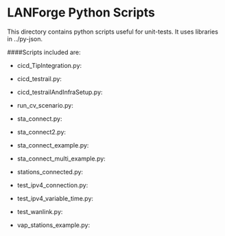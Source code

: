 # LANForge Python Scripts 
This directory contains python scripts useful for unit-tests.  It uses
libraries in ../py-json.

####Scripts included are: 



* cicd_TipIntegration.py:

* cicd_testrail.py:

* cicd_testrailAndInfraSetup.py:

* run_cv_scenario.py:

* sta_connect.py:

* sta_connect2.py:

* sta_connect_example.py:

* sta_connect_multi_example.py:

* stations_connected.py:

* test_ipv4_connection.py:

* test_ipv4_variable_time.py:

* test_wanlink.py:

* vap_stations_example.py:
 

